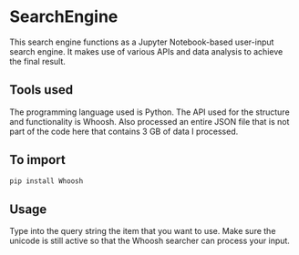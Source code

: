 # SearchEngine

This search engine functions as a Jupyter Notebook-based user-input search engine. It makes use of various APIs and data analysis to achieve the final result. 

## Tools used

The programming language used is Python. The API used for the structure and functionality is Whoosh. Also processed an entire JSON file that is not part of the code here that contains 3 GB of data I processed. 

## To import 

```zsh
pip install Whoosh
```

## Usage

Type into the query string the item that you want to use. Make sure the unicode is still active so that the Whoosh searcher can process your input. 

